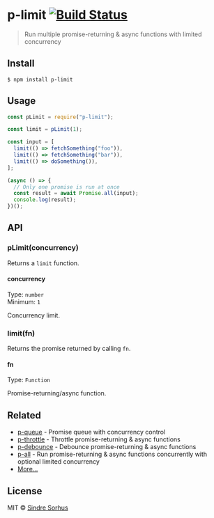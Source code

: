 # p-limit [![Build Status](https://travis-ci.org/sindresorhus/p-limit.svg?branch=master)](https://travis-ci.org/sindresorhus/p-limit)

> Run multiple promise-returning & async functions with limited concurrency

## Install

```
$ npm install p-limit
```

## Usage

```js
const pLimit = require("p-limit");

const limit = pLimit(1);

const input = [
  limit(() => fetchSomething("foo")),
  limit(() => fetchSomething("bar")),
  limit(() => doSomething()),
];

(async () => {
  // Only one promise is run at once
  const result = await Promise.all(input);
  console.log(result);
})();
```

## API

### pLimit(concurrency)

Returns a `limit` function.

#### concurrency

Type: `number`<br>
Minimum: `1`

Concurrency limit.

### limit(fn)

Returns the promise returned by calling `fn`.

#### fn

Type: `Function`

Promise-returning/async function.

## Related

- [p-queue](https://github.com/sindresorhus/p-queue) - Promise queue with concurrency control
- [p-throttle](https://github.com/sindresorhus/p-throttle) - Throttle promise-returning & async functions
- [p-debounce](https://github.com/sindresorhus/p-debounce) - Debounce promise-returning & async functions
- [p-all](https://github.com/sindresorhus/p-all) - Run promise-returning & async functions concurrently with optional limited concurrency
- [More…](https://github.com/sindresorhus/promise-fun)

## License

MIT © [Sindre Sorhus](https://sindresorhus.com)
